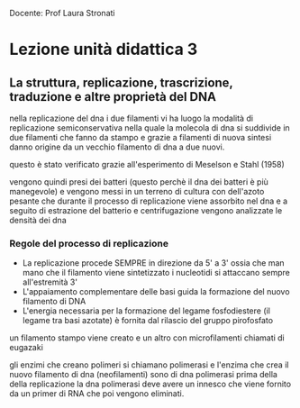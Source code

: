 

Docente: Prof Laura Stronati


# Lezione unità didattica 3

## La struttura, replicazione, trascrizione, traduzione e altre proprietà del DNA

nella replicazione del dna i due filamenti vi ha luogo la modalità di replicazione semiconservativa nella quale la molecola di dna si suddivide in due filamenti che fanno da stampo e grazie a filamenti di nuova sintesi danno origine da un vecchio filamento di dna  a due nuovi. 

questo è stato verificato grazie all'esperimento di Meselson e Stahl (1958)

vengono quindi presi dei batteri (questo perchè il dna dei batteri è più manegevole) e vengono messi in un terreno di cultura con dell'azoto pesante che durante il processo di replicazione viene assorbito nel dna e a seguito di estrazione del batterio e centrifugazione vengono analizzate le densità dei dna 

### Regole del processo di replicazione

- La replicazione procede SEMPRE in direzione da 5' a 3' ossia che man mano che il filamento viene sintetizzato i nucleotidi si attaccano sempre all'estremità 3' 
- L'appaiamento complementare delle basi guida la formazione del nuovo filamento di DNA
- L'energia necessaria per la formazione del legame fosfodiestere (il legame tra basi azotate) è fornita dal rilascio del gruppo pirofosfato

un filamento stampo viene creato e un altro con microfilamenti chiamati di eugazaki

gli enzimi che creano polimeri si chiamano polimerasi e l'enzima che crea il nuovo filamento di dna (neofilamenti) sono di dna polimerasi 
prima della della replicazione la dna polimerasi deve avere un innesco che viene fornito da un primer di RNA che poi vengono eliminati. 



